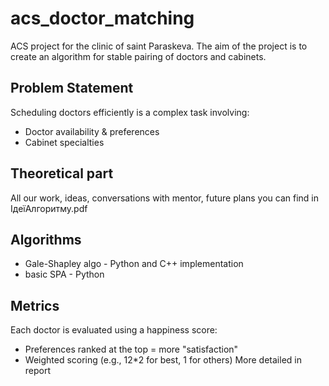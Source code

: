 # acs_doctor_matching
ACS project for the clinic of saint Paraskeva. The aim of the project is to create an algorithm for stable pairing of doctors and cabinets.

## Problem Statement

Scheduling doctors efficiently is a complex task involving:
- Doctor availability & preferences
- Cabinet specialties

## Theoretical part
All our work, ideas, conversations with mentor, future plans you can find in ІдеїАлгоритму.pdf

## Algorithms

- Gale-Shapley algo - Python and C++ implementation
- basic SPA - Python

## Metrics

Each doctor is evaluated using a happiness score:  
- Preferences ranked at the top = more "satisfaction"
- Weighted scoring (e.g., 12*2 for best, 1 for others)
  More detailed in report 
